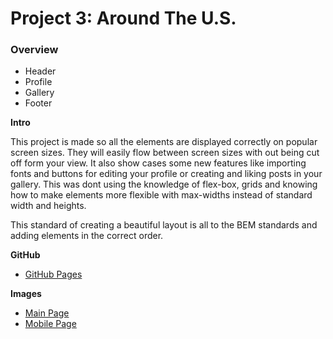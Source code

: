 # Project 3: Around The U.S.

### Overview  

* Header  
* Profile  
* Gallery 
* Footer
  
**Intro**
  
This project is made so all the elements are displayed correctly on popular screen sizes. They will easily flow between screen sizes with out being cut off form your view. It also show cases some new features like importing fonts and buttons for editing your profile or creating and liking posts in your gallery. This was dont using the knowledge of flex-box, grids and knowing how to make elements more flexible with max-widths instead of standard width and heights. 

This standard of creating a beautiful layout is all to the BEM standards and adding elements in the correct order.
  
**GitHub**  
  
* [GitHub Pages](https://tannermata.github.io/se_project_aroundtheus/)  
  
**Images**  

* [Main Page](./images/MAIN%20PAGE.png)
* [Mobile Page](./images/MOBILE.png)

